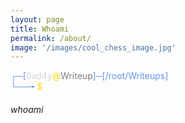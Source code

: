 ```yaml
---
layout: page
title: Whoami
permalink: /about/
image: '/images/cool_chess_image.jpg'
---
```


<script>
window.onload = function(){
  // Change this value to however many seconds you want to delay the text by.
  var theDelay = 2;
  var timer = setTimeout("showText()",theDelay*1000)
}
function showText(){
  document.getElementById("delayedText").style.visibility = "visible";
}
</script>
<div class="container">
  <span class="0xd4y-text" style="color: CornflowerBlue">┌─[</span><span class="0xd4y-text" style="color:LightGray">0xd4y</span><span class="0xd4y-text" style="color: Gold">@</span><span class="0xd4y-text" style="color: Gray">Writeup</span><span class="0xd4y-text" style="color: CornflowerBlue">]─[/root/Writeups]<br>└──╼</span><span class="0xd4y-text" style="color: Gold"> $</span> <h6>whoami</h6>
</div>
<body>
<div id="delayedText" style="visibility:hidden">
![Beach Chess]({{site.baseurl}}/images/beach_chess.jpg#center)

Thanks for visiting my website! My name is Segev Eliezer. I first started learning cybersecurity in January 2016 and instantly fell in love with it. My passion for chess gave me a big headstart in the cybersecurity field, as I already possessed the abilities to focus under pressure, think critically, and problem solve. Since then I have penetrated and secured over 200 machines (some of these engagements are posted on this website).

Additionally, I led and created a cybersecurity team (ZeroToHero) from the ground up, and used my experience teaching to mentor my team members to a level of cybersecurity proficiency. It was the most rewarding thing to see my team collectively grow from winning 20% of competitions to 80%, and it was only possible due to the support and respect that my team members and I had for one another.

I initially created this website because I felt overwhelmed when first getting into cybersecurity, and I want to give back to the cybersecurity community and help guide learners such as yourself to a level of cybersecurity professionalism. Therefore, I write my reports and create videos in a detailed manner so that students can learn as much as possible without feeling lost.

I am a team player and open-minded individual who is looking to learn as much as possible. Please <a href="https://0xd4y.com/contact/">contact</a> me if you have any questions, comments, suggestions, or would simply like to reach out!
</div>
</body>
